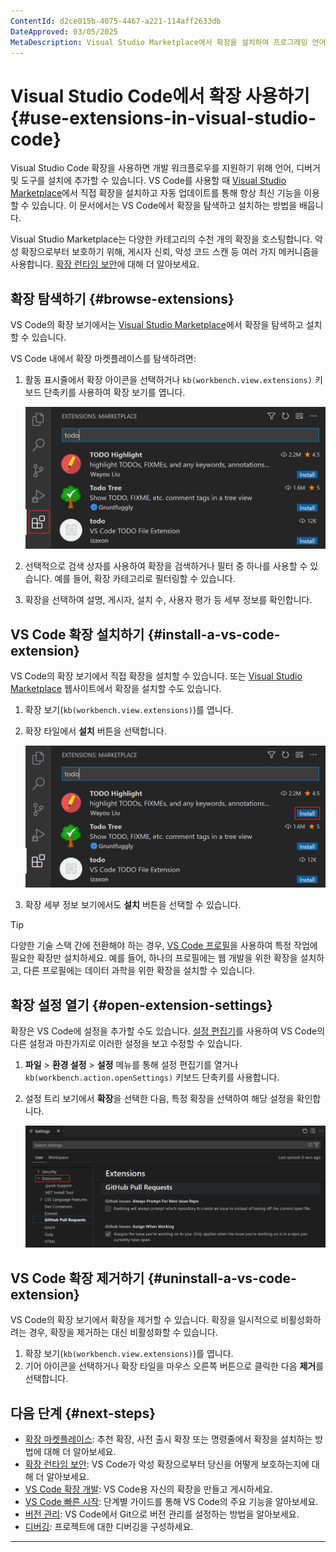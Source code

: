 ```yaml
---
ContentId: d2ce015b-4075-4467-a221-114aff2633db
DateApproved: 03/05/2025
MetaDescription: Visual Studio Marketplace에서 확장을 설치하여 프로그래밍 언어, 프레임워크 또는 개발 워크플로우에 기능을 추가하는 방법을 알아보세요.
---
```

# Visual Studio Code에서 확장 사용하기 {#use-extensions-in-visual-studio-code}

Visual Studio Code 확장을 사용하면 개발 워크플로우를 지원하기 위해 언어, 디버거 및 도구를 설치에 추가할 수 있습니다. VS Code를 사용할 때 [Visual Studio Marketplace](https://marketplace.visualstudio.com/vscode)에서 직접 확장을 설치하고 자동 업데이트를 통해 항상 최신 기능을 이용할 수 있습니다. 이 문서에서는 VS Code에서 확장을 탐색하고 설치하는 방법을 배웁니다.

Visual Studio Marketplace는 다양한 카테고리의 수천 개의 확장을 호스팅합니다. 악성 확장으로부터 보호하기 위해, 게시자 신뢰, 악성 코드 스캔 등 여러 가지 메커니즘을 사용합니다. [확장 런타임 보안](/docs/editor/extension-runtime-security.md)에 대해 더 알아보세요.

## 확장 탐색하기 {#browse-extensions}

VS Code의 확장 보기에서는 [Visual Studio Marketplace](https://marketplace.visualstudio.com/vscode)에서 확장을 탐색하고 설치할 수 있습니다.

VS Code 내에서 확장 마켓플레이스를 탐색하려면:

1. 활동 표시줄에서 확장 아이콘을 선택하거나 `kb(workbench.view.extensions)` 키보드 단축키를 사용하여 확장 보기를 엽니다.

    ![확장 보기의 스크린샷, 'todo'로 필터링되어 활동 표시줄 아이콘을 강조 표시합니다.](images/extensions/search-for-todo-extension.png)

1. 선택적으로 검색 상자를 사용하여 확장을 검색하거나 필터 중 하나를 사용할 수 있습니다. 예를 들어, 확장 카테고리로 필터링할 수 있습니다.

1. 확장을 선택하여 설명, 게시자, 설치 수, 사용자 평가 등 세부 정보를 확인합니다.

## VS Code 확장 설치하기 {#install-a-vs-code-extension}

VS Code의 확장 보기에서 직접 확장을 설치할 수 있습니다. 또는 [Visual Studio Marketplace](https://marketplace.visualstudio.com/vscode) 웹사이트에서 확장을 설치할 수도 있습니다.

1. 확장 보기(`kb(workbench.view.extensions)`)를 엽니다.
1. 확장 타일에서 **설치** 버튼을 선택합니다.

    ![확장 보기의 스크린샷, 설치 버튼을 강조 표시합니다.](images/extensions/todo-extension-install.png)

1. 확장 세부 정보 보기에서도 **설치** 버튼을 선택할 수 있습니다.

> [!TIP]
> 다양한 기술 스택 간에 전환해야 하는 경우, [VS Code 프로필](/docs/editor/profiles.md)을 사용하여 특정 작업에 필요한 확장만 설치하세요. 예를 들어, 하나의 프로필에는 웹 개발을 위한 확장을 설치하고, 다른 프로필에는 데이터 과학을 위한 확장을 설치할 수 있습니다.

## 확장 설정 열기 {#open-extension-settings}

확장은 VS Code에 설정을 추가할 수도 있습니다. [설정 편집기](/docs/getstarted/personalize-vscode.md#configure-settings)를 사용하여 VS Code의 다른 설정과 마찬가지로 이러한 설정을 보고 수정할 수 있습니다.

1. **파일** > **환경 설정** > **설정** 메뉴를 통해 설정 편집기를 열거나 `kb(workbench.action.openSettings)` 키보드 단축키를 사용합니다.
1. 설정 트리 보기에서 **확장**을 선택한 다음, 특정 확장을 선택하여 해당 설정을 확인합니다.

    ![설정 보기의 스크린샷, GitHub Pull Requests 확장의 설정을 보여주며 트리 보기에서 확장 항목을 강조 표시합니다.](images/extensions/settings-view-extension-settings.png)

## VS Code 확장 제거하기 {#uninstall-a-vs-code-extension}

VS Code의 확장 보기에서 확장을 제거할 수 있습니다. 확장을 일시적으로 비활성화하려는 경우, 확장을 제거하는 대신 비활성화할 수 있습니다.

1. 확장 보기(`kb(workbench.view.extensions)`)를 엽니다.
1. 기어 아이콘을 선택하거나 확장 타일을 마우스 오른쪽 버튼으로 클릭한 다음 **제거**를 선택합니다.

## 다음 단계 {#next-steps}

* [확장 마켓플레이스](/docs/editor/extension-marketplace.md): 추천 확장, 사전 출시 확장 또는 명령줄에서 확장을 설치하는 방법에 대해 더 알아보세요.
* [확장 런타임 보안](/docs/editor/extension-runtime-security.md): VS Code가 악성 확장으로부터 당신을 어떻게 보호하는지에 대해 더 알아보세요.
* [VS Code 확장 개발](/api/get-started/your-first-extension.md): VS Code용 자신의 확장을 만들고 게시하세요.
* [VS Code 빠른 시작](/docs/getstarted/getting-started.md): 단계별 가이드를 통해 VS Code의 주요 기능을 알아보세요.
* [버전 관리](/docs/sourcecontrol/overview.md): VS Code에서 Git으로 버전 관리를 설정하는 방법을 알아보세요.
* [디버깅](/docs/editor/debugging.md): 프로젝트에 대한 디버깅을 구성하세요.
---